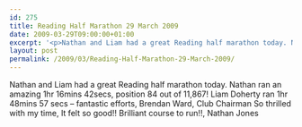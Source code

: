 ```yaml
---
id: 275
title: Reading Half Marathon 29 March 2009
date: 2009-03-29T09:00:00+01:00
excerpt: '<p>Nathan and Liam had a great Reading half marathon today. Nathan ran an amazing 1hr 16mins 42secs, position 84 out of 11,867! Liam Doherty ran 1hr 48mins 57 secs - fantastic efforts, Brendan Ward, Club Chairman So thrilled with my time, It felt so good!! Brilliant course to run!!, Nathan Jones</p>'
layout: post
permalink: /2009/03/Reading-Half-Marathon-29-March-2009/
---
```

Nathan and Liam had a great Reading half marathon today. Nathan ran an amazing 1hr 16mins 42secs, position 84 out of 11,867! Liam Doherty ran 1hr 48mins 57 secs &#8211; fantastic efforts, Brendan Ward, Club Chairman So thrilled with my time, It felt so good!! Brilliant course to run!!, Nathan Jones